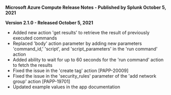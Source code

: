 **Microsoft Azure Compute Release Notes - Published by Splunk October 5, 2021**


**Version 2.1.0 - Released October 5, 2021**

* Added new action 'get results' to retrieve the result of previously executed commands
* Replaced 'body' action parameter by adding new parameters 'command\_id,' 'script', and 'script\_parameters' in the 'run command' action
* Added ability to wait for up to 60 seconds for the 'run command' action to fetch the results
* Fixed the issue in the 'create tag' action [PAPP-20009]
* Fixed the issue in the 'security\_rules' parameter of the 'add network group' action [PAPP-19701]
* Updated example values in the app documentation
